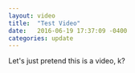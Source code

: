 ```yaml
---
layout: video
title:  "Test Video"
date:   2016-06-19 17:37:09 -0400
categories: update
---
```


Let's just pretend this is a video, k?